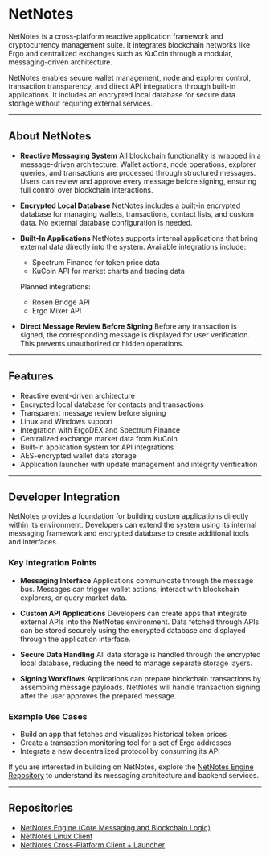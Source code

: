 # NetNotes

NetNotes is a cross-platform reactive application framework and cryptocurrency management suite. It integrates blockchain networks like Ergo and centralized exchanges such as KuCoin through a modular, messaging-driven architecture.

NetNotes enables secure wallet management, node and explorer control, transaction transparency, and direct API integrations through built-in applications. It includes an encrypted local database for secure data storage without requiring external services.

---

## About NetNotes

* **Reactive Messaging System**
  All blockchain functionality is wrapped in a message-driven architecture. Wallet actions, node operations, explorer queries, and transactions are processed through structured messages. Users can review and approve every message before signing, ensuring full control over blockchain interactions.

* **Encrypted Local Database**
  NetNotes includes a built-in encrypted database for managing wallets, transactions, contact lists, and custom data. No external database configuration is needed.

* **Built-In Applications**
  NetNotes supports internal applications that bring external data directly into the system. Available integrations include:

  * Spectrum Finance for token price data
  * KuCoin API for market charts and trading data

  Planned integrations:

  * Rosen Bridge API
  * Ergo Mixer API

* **Direct Message Review Before Signing**
  Before any transaction is signed, the corresponding message is displayed for user verification. This prevents unauthorized or hidden operations.

---

## Features

* Reactive event-driven architecture
* Encrypted local database for contacts and transactions
* Transparent message review before signing
* Linux and Windows support
* Integration with ErgoDEX and Spectrum Finance
* Centralized exchange market data from KuCoin
* Built-in application system for API integrations
* AES-encrypted wallet data storage
* Application launcher with update management and integrity verification

---

## Developer Integration

NetNotes provides a foundation for building custom applications directly within its environment. Developers can extend the system using its internal messaging framework and encrypted database to create additional tools and interfaces.

### Key Integration Points

* **Messaging Interface**
  Applications communicate through the message bus. Messages can trigger wallet actions, interact with blockchain explorers, or query market data.

* **Custom API Applications**
  Developers can create apps that integrate external APIs into the NetNotes environment. Data fetched through APIs can be stored securely using the encrypted database and displayed through the application interface.

* **Secure Data Handling**
  All data storage is handled through the encrypted local database, reducing the need to manage separate storage layers.

* **Signing Workflows**
  Applications can prepare blockchain transactions by assembling message payloads. NetNotes will handle transaction signing after the user approves the prepared message.

### Example Use Cases

* Build an app that fetches and visualizes historical token prices
* Create a transaction monitoring tool for a set of Ergo addresses
* Integrate a new decentralized protocol by consuming its API

If you are interested in building on NetNotes, explore the [NetNotes Engine Repository](https://github.com/networkspore/netnotes-engine) to understand its messaging architecture and backend services.

---

## Repositories

* [NetNotes Engine (Core Messaging and Blockchain Logic)](https://github.com/networkspore/netnotes-engine)
* [NetNotes Linux Client](https://github.com/networkspore/Netnotes-Linux)
* [NetNotes Cross-Platform Client + Launcher](https://github.com/networkspore/Netnotes)
